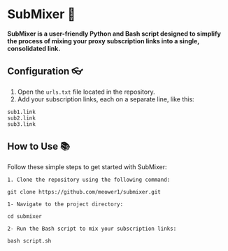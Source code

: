 # SubMixer 🌟

**SubMixer is a user-friendly Python and Bash script designed to simplify the process of mixing your proxy subscription links into a single, consolidated link.**

## Configuration 👓

1. Open the `urls.txt` file located in the repository.
2. Add your subscription links, each on a separate line, like this:
```
sub1.link
sub2.link
sub3.link
```

## How to Use 📚

Follow these simple steps to get started with SubMixer:


```shell
1. Clone the repository using the following command:

git clone https://github.com/meower1/submixer.git

1- Navigate to the project directory:

cd submixer

2- Run the Bash script to mix your subscription links:

bash script.sh

